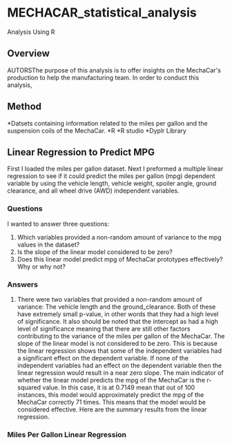 # MECHACAR_statistical_analysis
Analysis Using R

## Overview

AUTORSThe purpose of this analysis is to offer insights on the MechaCar's production to help the manufacturing team. In order to conduct this analysis, 

## Method
*Datsets containing information related to the miles per gallon and the suspension coils of the MechaCar. 
*R 
*R studio
*Dyplr Library

## Linear Regression to Predict MPG

First I loaded the miles per gallon dataset. Next I preformed a multiple linear regression to see if it could predict the miles per gallon (mpg) dependent variable by using the vehicle length, vehicle weight, spoiler angle, ground clearance, and all wheel drive (AWD) independent variables. 

### Questions
I wanted to answer three questions:

1) Which variables provided a non-random amount of variance to the mpg values in the dataset?
2) Is the slope of the linear model considered to be zero? 
3) Does this linear model predict mpg of MechaCar prototypes effectively? Why or why not?

### Answers
1) There were two variables that provided a non-random amount of variance: The vehicle length and the ground_clearance. Both of these have extremely small p-value, in other words that they had a high level of significance. It also should be noted that the intercept as had a high level of significance meaning that there are still other factors contributing to the variance of the miles per gallon of the MechaCar.
The slope of the linear model is not considered to be zero. This is because the linear regression shows that some of the independent variables had a significant effect on the dependent variable. If none of the independent variables had an effect on the dependent variable then the linear regression would result in a near zero slope.
The main indicator of whether the linear model predicts the mpg of the MechaCar is the r-squared value. In this case, it is at 0.7149 mean that out of 100 instances, this model would approximately predict the mpg of the MechaCar correctly 71 times. This means that the model would be considered effective.
Here are the summary results from the linear regression.

### Miles Per Gallon Linear Regression




